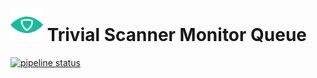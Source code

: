 # <img src=".repo/assets/icon-512x512.png"  width="52" height="52"> Trivial Scanner Monitor Queue

[![pipeline status](https://gitlab.com/trivialsec/trivialscan-monitor-queue/badges/main/pipeline.svg)](https://gitlab.com/trivialsec/trivialscan-monitor-queue/commits/main)

#
